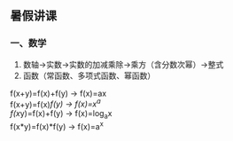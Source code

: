 ## 暑假讲课
### 一、数学
1. 数轴→实数→实数的加减乘除→乘方（含分数次幂）→整式
2. 函数（常函数、多项式函数、幂函数）

f(x+y)=f(x)+f(y) -> f(x)=ax  
f(x+y)=f(x)*f(y) -> f(x)=x<sup>a</sup>  
f(x*y)=f(x)+f(y) -> f(x)=log<sub>a</sub>x  
f(x*y)=f(x)*f(y) -> f(x)=a<sup>x</sup>
